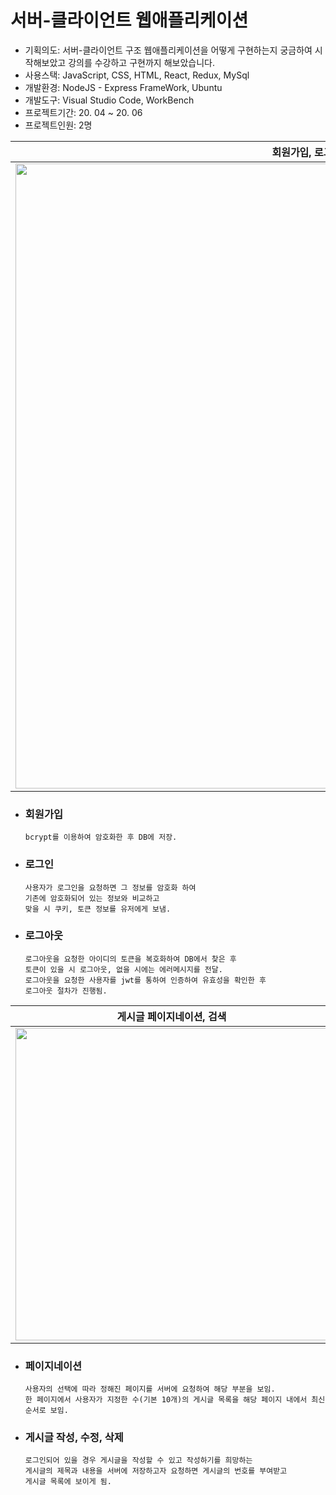 서버-클라이언트 웹애플리케이션
===

- 기획의도: 서버-클라이언트 구조 웹애플리케이션을 어떻게 구현하는지 궁금하여 시작해보았고 강의를 수강하고 구현까지 해보았습니다.
- 사용스택: JavaScript, CSS, HTML, React, Redux, MySql
- 개발환경: NodeJS - Express FrameWork, Ubuntu
- 개발도구: Visual Studio Code, WorkBench
- 프로젝트기간: 20. 04 ~ 20. 06
- 프로젝트인원: 2명

| 회원가입, 로그인, 로그아웃 |
|:----------------------------------------:|
|<img src="https://user-images.githubusercontent.com/44724951/87519458-97bb3080-c6bc-11ea-9d79-49520e55c11d.gif" width=1000 />|

  + ### 회원가입    
		bcrypt를 이용하여 암호화한 후 DB에 저장.        
	
  + ### 로그인    
		사용자가 로그인을 요청하면 그 정보를 암호화 하여 
		기존에 암호화되어 있는 정보와 비교하고
		맞을 시 쿠키, 토큰 정보를 유저에게 보냄.   
  
  + ### 로그아웃    
		로그아웃을 요청한 아이디의 토큰을 복호화하여 DB에서 찾은 후
		토큰이 있을 시 로그아웃, 없을 시에는 에러메시지를 전달.
		로그아웃을 요청한 사용자를 jwt를 통하여 인증하여 유효성을 확인한 후
		로그아웃 절차가 진행됨.    
		
| 게시글 페이지네이션, 검색 | 게시글 작성, 수정, 삭제 |
|:----------------------------------------:|:-----------------------------------------:|
|<img src="https://user-images.githubusercontent.com/44724951/87519700-f08ac900-c6bc-11ea-86a5-133a79d7997e.gif" width=500 />|<img src="https://user-images.githubusercontent.com/44724951/87519713-f385b980-c6bc-11ea-830b-169c6910fddd.gif" width=500 />|

  + ### 페이지네이션    
		사용자의 선택에 따라 정해진 페이지를 서버에 요청하여 해당 부분을 보임.
		한 페이지에서 사용자가 지정한 수(기본 10개)의 게시글 목록을 해당 페이지 내에서 최신 순서로 보임.
		
  + ### 게시글 작성, 수정, 삭제        
		로그인되어 있을 경우 게시글을 작성할 수 있고 작성하기를 희망하는
		게시글의 제목과 내용을 서버에 저장하고자 요청하면 게시글의 번호를 부여받고
		게시글 목록에 보이게 됨.
		

